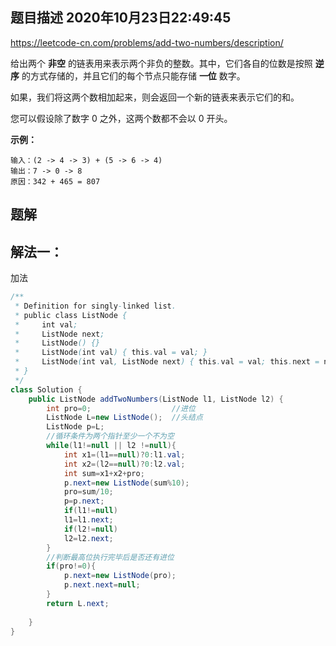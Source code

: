 ## 题目描述	2020年10月23日22:49:45

https://leetcode-cn.com/problems/add-two-numbers/description/

给出两个 **非空** 的链表用来表示两个非负的整数。其中，它们各自的位数是按照 **逆序** 的方式存储的，并且它们的每个节点只能存储 **一位** 数字。

如果，我们将这两个数相加起来，则会返回一个新的链表来表示它们的和。

您可以假设除了数字 0 之外，这两个数都不会以 0 开头。

**示例：**

```
输入：(2 -> 4 -> 3) + (5 -> 6 -> 4)
输出：7 -> 0 -> 8
原因：342 + 465 = 807
```

## 题解

## 解法一：

加法

```java
/**
 * Definition for singly-linked list.
 * public class ListNode {
 *     int val;
 *     ListNode next;
 *     ListNode() {}
 *     ListNode(int val) { this.val = val; }
 *     ListNode(int val, ListNode next) { this.val = val; this.next = next; }
 * }
 */
class Solution {
    public ListNode addTwoNumbers(ListNode l1, ListNode l2) {
        int pro=0;					//进位
        ListNode L=new ListNode();	//头结点
        ListNode p=L;
        //循环条件为两个指针至少一个不为空
        while(l1!=null || l2 !=null){
            int x1=(l1==null)?0:l1.val;
            int x2=(l2==null)?0:l2.val;
            int sum=x1+x2+pro;
            p.next=new ListNode(sum%10);
            pro=sum/10;
            p=p.next;
            if(l1!=null)
            l1=l1.next;
            if(l2!=null)
            l2=l2.next;
        }
        //判断最高位执行完毕后是否还有进位
        if(pro!=0){
            p.next=new ListNode(pro);
            p.next.next=null;
        }
        return L.next;
        
    }
}
```

